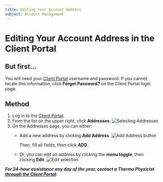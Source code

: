 ```yaml
---
title: Editing Your Account Address
subject: Account Management
---
```


# Editing Your Account Address in the Client Portal

## But first...
You will need your [Client Portal](https://core.thermo.io/login/) username and password. If you cannot locate this information, click **Forget Password?** on the Client Portal login page.

## Method
1. Log in to the [Client Portal](https://core.thermo.io/login/).
2. From the **<Your Name>** list on the upper right, click **Addresses**.
   ![Selecting Addresses](https://raw.githubusercontent.com/thermoio/docs/master/images/editing-your-account-address/2017-11-14_18-29-55.png)
3. On the Addresses page, you can either:
   * Add a new address by clicking **Add Address**.
     ![Add Address button](https://raw.githubusercontent.com/thermoio/docs/master/images/editing-your-account-address/2017-11-14_18-32-36.png)

     Then, fill all fields, then click **ADD**.

   * Or, you can edit an address by clicking the **menu toggle**, then clicking **Edit**.
     ![Edit selection](https://raw.githubusercontent.com/thermoio/docs/master/images/editing-your-account-address/2017-11-14_18-36-08.png)

**_For 24-hour assistance any day of the year, contact a Thermo Physicist [through the Client Portal](https://core.thermo.io/login/)._**
